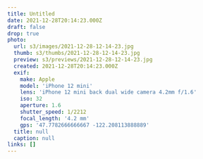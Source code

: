 ```yaml
---
title: Untitled
date: 2021-12-28T20:14:23.000Z
draft: false
drop: true
photo:
  url: s3/images/2021-12-28-12-14-23.jpg
  thumb: s3/thumbs/2021-12-28-12-14-23.jpg
  preview: s3/previews/2021-12-28-12-14-23.jpg
  created: 2021-12-28T20:14:23.000Z
  exif:
    make: Apple
    model: 'iPhone 12 mini'
    lens: 'iPhone 12 mini back dual wide camera 4.2mm f/1.6'
    iso: 32
    aperture: 1.6
    shutter_speed: 1/2212
    focal_length: '4.2 mm'
    gps: '47.7782666666667 -122.208113888889'
  title: null
  caption: null
links: []
---
```

